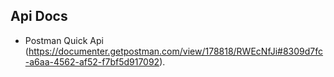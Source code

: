 ## Api Docs

- Postman Quick Api (https://documenter.getpostman.com/view/178818/RWEcNfJi#8309d7fc-a6aa-4562-af52-f7bf5d917092).